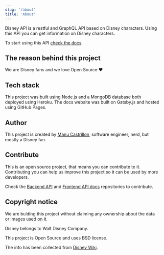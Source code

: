 ```yaml
---
slug: '/about'
title: 'About'
---
```


Disney API is a restful and GraphQL API based on Disney characters. Using this API you can get information on Disney characters.

To start using this API [check the docs](https://www.disneyapi.dev/docs)

## The reason behind this project

We are Disney fans and we love Open Source ❤︎

## Tech stack

This project was built using Node.js and a MongoDB database both deployed using Heroku. The docs website was built on Gatsby.js and hosted using GitHub Pages.

## Author

This project is created by [Manu Castrillon](https://github.com/manuCastrillonM/), software engineer, nerd, but mostly a Disney fan.

## Contribute

This is an open source project, that means you can contribute to it. Contributing you can help us improve this project so it can be used by more developers.

Check the [Backend API](https://github.com/ManuCastrillonM/disney-api) and [Frontend API docs](https://github.com/ManuCastrillonM/disneyapi.dev) repositories to contribute.

## Copyright notice

We are bulding this project without claiming any ownership about the data or images used on it.

Disney belongs to Walt Disney Company.

This project is Open Source and uses BSD license.

The info has been collected from [Disney Wiki](https://disney.fandom.com/wiki/The_Disney_Wiki).
